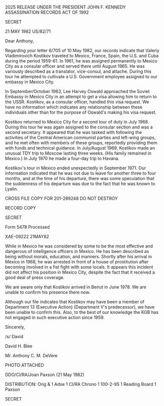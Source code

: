 2025 RELEASE UNDER THE PRESIDENT JOHN F. KENNEDY ASSASSINATION RECORDS ACT OF 1992

SECRET

21 MAY
1982
US/82/71

Dear Anthony,

Regarding your letter 6/705 of 10 May 1982, our
records indicate that Valeriy Vladimirovich Kostikov
traveled to Mexico, France, Spain, the U.S. and Cuba
during the period 1959-61. In 1961, he was assigned
permanently to Mexico City as a consular officer and
served there until August 1965. He was variously
described as a translator, vice-consul, and attache.
During this tour he attempted to cultivate a U.S.
Government employee assigned to our embassy in Mexico
City.

In September/October 1963, Lee Harvey Oswald
approached the Soviet Embassy in Mexico City in an attempt
to get a visa allowing him to return to the USSR.
Kostikov, as a consular officer, handled this visa
request. We have no information which indicates any
relationship between these individuals other than for the
purpose of Oswald's making his visa request.

Kostikov returned to Mexico City for a second tour of
duty in July 1968. During this tour he was again assigned
to the consular section and was a second secretary. It
appeared that he was tasked with following the activities
of the Central American communist parties and left-wing
groups, and he met often with members of these groups,
reportedly providing them with funds and technical
guidance. In July/August 1969, Kostikov made an unusual
TDY trip to Moscow lasting three weeks. (His family
remained in Mexico.) In July 1970 he made a four-day trip
to Havana.

Kostikov's tour in Mexico ended unexpectedly in
September 1971. Our information indicated that he was
not due to leave for another three to four months, and at
the time of his departure, there was some speculation that
the suddenness of his departure was due to the fact that
he was known to Lyalin.

CROSS FILE COPY FOR
201-289248
DO NOT DESTROY

RECORD COPY

SECRET

Form 5478 Processed

XAE-09222
21MAY82

While in Mexico he was considered by some to be the
most effective and dangerous of intelligence officers in
Mexico. He has been described as being without morals,
education, and manners. Shortly after his arrival in
Mexico in 1968, he was arrested in front of a house of
prostitution after becoming involved in a fist fight with
some locals. It appears this incident did not affect his
position in Mexico City, despite the fact that it
received a good deal of press coverage.

We are aware only that Kostikov arrived in Beirut in
June 1978. We are unable to confirm his presence there
now.

Although our file indicates that Kostikov may have
been a member of Department 13 (Executive Action)
(Department V's predecessor), we have been unable to
confirm this. Also, to the best of our knowledge the KGB
has not engaged in such executive action since 1959.

Sincerely,

/s/ David

David H. Blee

Mr. Anthony C. M. DeVere

PHOTO ATTACHED

DDO/CI/RA/Joan Paxson (21 May 1982)

DISTRIBUTION:
Orig & 1 Adse
1 CI/RA Chrono
1 100-2-95
1 Reading Board
1 Paxson

SECRET

